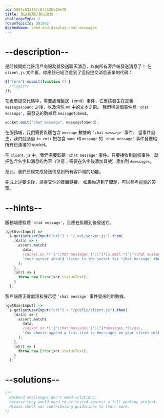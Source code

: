 ```yaml
---
id: 589fc832f9fc0f352b528e79
title: 發送和顯示聊天消息
challengeType: 2
forumTopicId: 301562
dashedName: send-and-display-chat-messages
---
```


# --description--

是時候開始允許用戶向服務器發送聊天消息，以向所有客戶端發送消息了！ 在 `client.js` 文件裏，你應該已經注意到了這段提交消息表單的代碼：

```js
$("form").submit(function () {
  /*logic*/
});
```

在表單提交代碼中，需要處理髮送（emit）事件，它應該發生在定義 `messageToSend` 之後，以及清除 `#m` 中的文本之前。 我們稱這個事件爲 `'chat message'`，需發送的數據爲 `messageToSend`。

```js
socket.emit("chat message", messageToSend);
```

在服務端，我們需要監聽包含 `message` 數據的 `'chat message'` 事件。 當事件發生，我們就通過 `io.emit` 把包含 `name` 和 `message` 的 `'chat message'` 事件發送給所有已連接的 socket。

在 `client.js` 中，我們需要監聽 `'chat message'` 事件。只要接收到這個事件，就把包含名字和消息的內容（注意：需要在名字後添加冒號）添加到 `#messages`。

至此，我們已經完成發送信息到所有客戶端的功能。

完成上述要求後，請提交你的頁面鏈接。 如果你遇到了問題，可以參考[這裏](https://gist.github.com/camperbot/d7af9864375207e254f73262976d2016)的答案。

# --hints--

服務端應監聽 `'chat message'`，且應在監聽到後發送它。

```js
(getUserInput) =>
  $.get(getUserInput("url") + "/_api/server.js").then(
    (data) => {
      assert.match(
        data,
        /socket.on.*('|")chat message('|")[^]*io.emit.*('|")chat message('|").*name.*message/gis,
        'Your server should listen to the socket for "chat message" then emit to all users "chat message" with name and message in the data object'
      );
    },
    (xhr) => {
      throw new Error(xhr.statusText);
    }
  );
```

客戶端應正確處理和展示從 `'chat message'` 事件發來的新數據。

```js
(getUserInput) =>
  $.get(getUserInput("url") + "/public/client.js").then(
    (data) => {
      assert.match(
        data,
        /socket.on.*('|")chat message('|")[^]*messages.*li/gis,
        'You should append a list item to #messages on your client within the "chat message" event listener to display the new message'
      );
    },
    (xhr) => {
      throw new Error(xhr.statusText);
    }
  );
```

# --solutions--

```js
/**
  Backend challenges don't need solutions, 
  because they would need to be tested against a full working project. 
  Please check our contributing guidelines to learn more.
*/
```
